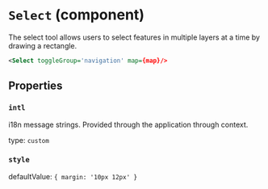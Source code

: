 `Select` (component)
====================

The select tool allows users to select features in multiple layers at a time by drawing a rectangle.

```xml
<Select toggleGroup='navigation' map={map}/>
```

Properties
----------

### `intl`

i18n message strings. Provided through the application through context.

type: `custom`


### `style`

defaultValue: `{
  margin: '10px 12px'
}`


